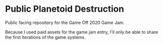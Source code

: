 # Public Planetoid Destruction
Public facing repository for the Game Off 2020 Game Jam.

Because I used paid assets for the game jam entry, I'll only be able to share the first iterations of the game systems. 
